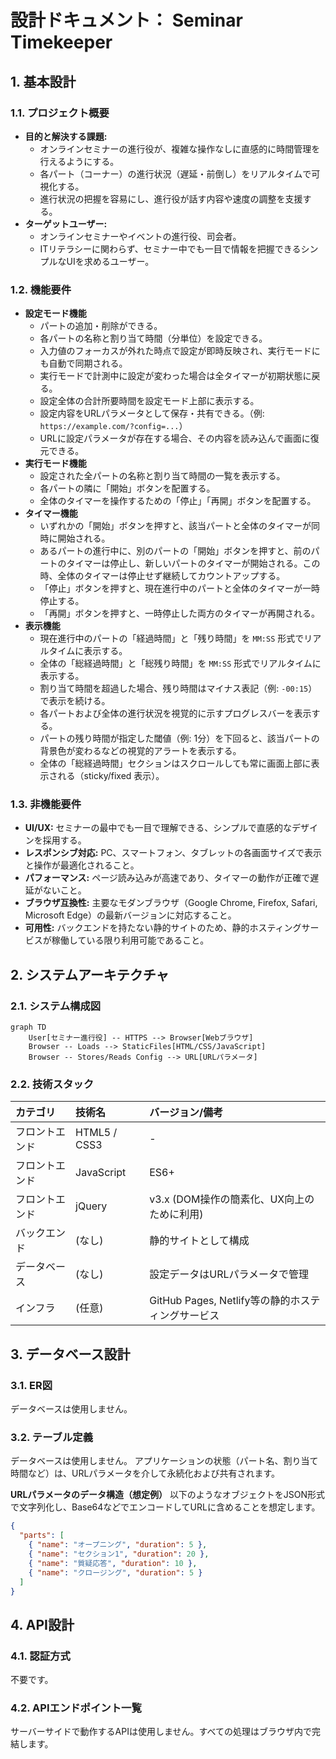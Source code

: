 # **設計ドキュメント： Seminar Timekeeper**

## **1. 基本設計**

### **1.1. プロジェクト概要**

  * **目的と解決する課題:**
      * オンラインセミナーの進行役が、複雑な操作なしに直感的に時間管理を行えるようにする。
      * 各パート（コーナー）の進行状況（遅延・前倒し）をリアルタイムで可視化する。
      * 進行状況の把握を容易にし、進行役が話す内容や速度の調整を支援する。
  * **ターゲットユーザー:**
      * オンラインセミナーやイベントの進行役、司会者。
      * ITリテラシーに関わらず、セミナー中でも一目で情報を把握できるシンプルなUIを求めるユーザー。

### **1.2. 機能要件**

  * **設定モード機能**
      * パートの追加・削除ができる。
      * 各パートの名称と割り当て時間（分単位）を設定できる。
      * 入力値のフォーカスが外れた時点で設定が即時反映され、実行モードにも自動で同期される。
      * 実行モードで計測中に設定が変わった場合は全タイマーが初期状態に戻る。
      * 設定全体の合計所要時間を設定モード上部に表示する。
      * 設定内容をURLパラメータとして保存・共有できる。（例: `https://example.com/?config=...`）
      * URLに設定パラメータが存在する場合、その内容を読み込んで画面に復元できる。
  * **実行モード機能**
      * 設定された全パートの名称と割り当て時間の一覧を表示する。
      * 各パートの隣に「開始」ボタンを配置する。
      * 全体のタイマーを操作するための「停止」「再開」ボタンを配置する。
  * **タイマー機能**
      * いずれかの「開始」ボタンを押すと、該当パートと全体のタイマーが同時に開始される。
      * あるパートの進行中に、別のパートの「開始」ボタンを押すと、前のパートのタイマーは停止し、新しいパートのタイマーが開始される。この時、全体のタイマーは停止せず継続してカウントアップする。
      * 「停止」ボタンを押すと、現在進行中のパートと全体のタイマーが一時停止する。
      * 「再開」ボタンを押すと、一時停止した両方のタイマーが再開される。
  * **表示機能**
      * 現在進行中のパートの「経過時間」と「残り時間」を `MM:SS` 形式でリアルタイムに表示する。
      * 全体の「総経過時間」と「総残り時間」を `MM:SS` 形式でリアルタイムに表示する。
      * 割り当て時間を超過した場合、残り時間はマイナス表記（例: `-00:15`）で表示を続ける。
      * 各パートおよび全体の進行状況を視覚的に示すプログレスバーを表示する。
      * パートの残り時間が指定した閾値（例: 1分）を下回ると、該当パートの背景色が変わるなどの視覚的アラートを表示する。
      * 全体の「総経過時間」セクションはスクロールしても常に画面上部に表示される（sticky/fixed 表示）。

### **1.3. 非機能要件**

  * **UI/UX:** セミナーの最中でも一目で理解できる、シンプルで直感的なデザインを採用する。
  * **レスポンシブ対応:** PC、スマートフォン、タブレットの各画面サイズで表示と操作が最適化されること。
  * **パフォーマンス:** ページ読み込みが高速であり、タイマーの動作が正確で遅延がないこと。
  * **ブラウザ互換性:** 主要なモダンブラウザ（Google Chrome, Firefox, Safari, Microsoft Edge）の最新バージョンに対応すること。
  * **可用性:** バックエンドを持たない静的サイトのため、静的ホスティングサービスが稼働している限り利用可能であること。

## **2. システムアーキテクチャ**

### **2.1. システム構成図**

```mermaid
graph TD
    User[セミナー進行役] -- HTTPS --> Browser[Webブラウザ]
    Browser -- Loads --> StaticFiles[HTML/CSS/JavaScript]
    Browser -- Stores/Reads Config --> URL[URLパラメータ]
```

### **2.2. 技術スタック**

| カテゴリ | 技術名 | バージョン/備考 |
| :--- | :--- | :--- |
| フロントエンド | HTML5 / CSS3 | - |
| フロントエンド | JavaScript | ES6+ |
| フロントエンド | jQuery | v3.x (DOM操作の簡素化、UX向上のために利用) |
| バックエンド | (なし) | 静的サイトとして構成 |
| データベース | (なし) | 設定データはURLパラメータで管理 |
| インフラ | (任意) | GitHub Pages, Netlify等の静的ホスティングサービス |

## **3. データベース設計**

### **3.1. ER図**

データベースは使用しません。

### **3.2. テーブル定義**

データベースは使用しません。
アプリケーションの状態（パート名、割り当て時間など）は、URLパラメータを介して永続化および共有されます。

**URLパラメータのデータ構造（想定例）**
以下のようなオブジェクトをJSON形式で文字列化し、Base64などでエンコードしてURLに含めることを想定します。

```json
{
  "parts": [
    { "name": "オープニング", "duration": 5 },
    { "name": "セクション1", "duration": 20 },
    { "name": "質疑応答", "duration": 10 },
    { "name": "クロージング", "duration": 5 }
  ]
}
```

## **4. API設計**

### **4.1. 認証方式**

不要です。

### **4.2. APIエンドポイント一覧**

サーバーサイドで動作するAPIは使用しません。すべての処理はブラウザ内で完結します。
